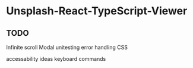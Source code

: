 # Unsplash-React-TypeScript-Viewer

## TODO

Infinite scroll
Modal
unitesting
error handling
CSS

accessability ideas
keyboard commands
